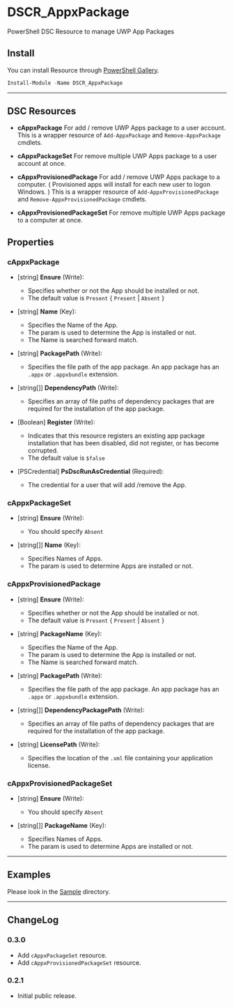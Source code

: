 DSCR_AppxPackage
====

PowerShell DSC Resource to manage UWP App Packages

## Install
You can install Resource through [PowerShell Gallery](https://www.powershellgallery.com/packages/DSCR_AppxPackage/).
```PowerShell
Install-Module -Name DSCR_AppxPackage
```
----
## DSC Resources
* **cAppxPackage**
For add / remove UWP Apps package to a user account.
This is a wrapper resource of `Add-AppxPackage` and `Remove-AppxPackage` cmdlets.

* **cAppxPackageSet**
For remove multiple UWP Apps package to a user account at once.

* **cAppxProvisionedPackage**
For add / remove UWP Apps package to a computer.
( Provisioned apps will install for each new user to logon Windows. )
This is a wrapper resource of `Add-AppxProvisionedPackage` and `Remove-AppxProvisionedPackage` cmdlets.

* **cAppxProvisionedPackageSet**
For remove multiple UWP Apps package to a computer at once.

## Properties
### cAppxPackage
+ [string] **Ensure** (Write):
    + Specifies whether or not the App should be installed or not.
    + The default value is `Present` { `Present` | `Absent` }

+ [string] **Name** (Key):
    + Specifies the Name of the App.
    + The param is used to determine the App is installed or not.
    + The Name is searched forward match.

+ [string] **PackagePath** (Write):
    + Specifies the file path of the app package. An app package has an `.appx` or `.appxbundle` extension.

+ [string[]] **DependencyPath** (Write):
    + Specifies an array of file paths of dependency packages that are required for the installation of the app package.

+ [Boolean] **Register** (Write):
    + Indicates that this resource registers an existing app package installation that has been disabled, did not register, or has become corrupted.
    + The default value is `$false`

+ [PSCredential] **PsDscRunAsCredential** (Required):
    + The credential for a user that will add /remove the App.

### cAppxPackageSet
+ [string] **Ensure** (Write):
    + You should specify `Absent`

+ [string[]] **Name** (Key):
    + Specifies Names of Apps.
    + The param is used to determine Apps are installed or not.

### cAppxProvisionedPackage
+ [string] **Ensure** (Write):
    + Specifies whether or not the App should be installed or not.
    + The default value is `Present` { `Present` | `Absent` }

+ [string] **PackageName** (Key):
    + Specifies the Name of the App.
    + The param is used to determine the App is installed or not.
    + The Name is searched forward match.

+ [string] **PackagePath** (Write):
    + Specifies the file path of the app package. An app package has an `.appx` or `.appxbundle` extension.

+ [string[]] **DependencyPackagePath** (Write):
    + Specifies an array of file paths of dependency packages that are required for the installation of the app package.

+ [string] **LicensePath** (Write):
    + Specifies the location of the `.xml` file containing your application license.

### cAppxProvisionedPackageSet
+ [string] **Ensure** (Write):
    + You should specify `Absent`

+ [string[]] **PackageName** (Key):
    + Specifies Names of Apps.
    + The param is used to determine Apps are installed or not.

----
## Examples
Please look in the [Sample](https://github.com/mkht/DSCR_AppxPackage/tree/master/Sample) directory.

----
## ChangeLog
### 0.3.0
+ Add `cAppxPackageSet` resource.
+ Add `cAppxProvisionedPackageSet` resource.

### 0.2.1
+ Initial public release.
